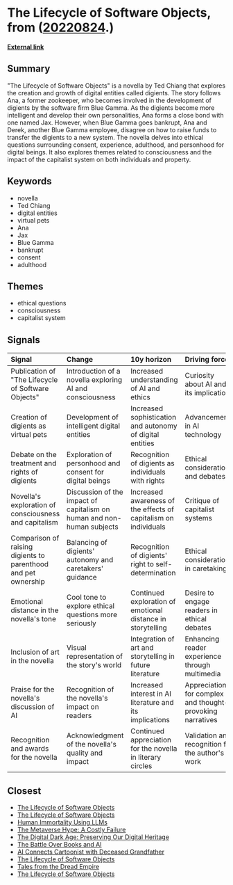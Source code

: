# __The Lifecycle of Software Objects__, from ([20220824](https://kghosh.substack.com/p/20220824).)

__[External link](https://en.wikipedia.org/wiki/The_Lifecycle_of_Software_Objects)__



## Summary

"The Lifecycle of Software Objects" is a novella by Ted Chiang that explores the creation and growth of digital entities called digients. The story follows Ana, a former zookeeper, who becomes involved in the development of digients by the software firm Blue Gamma. As the digients become more intelligent and develop their own personalities, Ana forms a close bond with one named Jax. However, when Blue Gamma goes bankrupt, Ana and Derek, another Blue Gamma employee, disagree on how to raise funds to transfer the digients to a new system. The novella delves into ethical questions surrounding consent, experience, adulthood, and personhood for digital beings. It also explores themes related to consciousness and the impact of the capitalist system on both individuals and property.

## Keywords

* novella
* Ted Chiang
* digital entities
* virtual pets
* Ana
* Jax
* Blue Gamma
* bankrupt
* consent
* adulthood

## Themes

* ethical questions
* consciousness
* capitalist system

## Signals

| Signal                                                         | Change                                                                 | 10y horizon                                                     | Driving force                                             |
|:---------------------------------------------------------------|:-----------------------------------------------------------------------|:----------------------------------------------------------------|:----------------------------------------------------------|
| Publication of "The Lifecycle of Software Objects"             | Introduction of a novella exploring AI and consciousness               | Increased understanding of AI and ethics                        | Curiosity about AI and its implications                   |
| Creation of digients as virtual pets                           | Development of intelligent digital entities                            | Increased sophistication and autonomy of digital entities       | Advancements in AI technology                             |
| Debate on the treatment and rights of digients                 | Exploration of personhood and consent for digital beings               | Recognition of digients as individuals with rights              | Ethical considerations and debates                        |
| Novella's exploration of consciousness and capitalism          | Discussion of the impact of capitalism on human and non-human subjects | Increased awareness of the effects of capitalism on individuals | Critique of capitalist systems                            |
| Comparison of raising digients to parenthood and pet ownership | Balancing of digients' autonomy and caretakers' guidance               | Recognition of digients' right to self-determination            | Ethical considerations in caretaking                      |
| Emotional distance in the novella's tone                       | Cool tone to explore ethical questions more seriously                  | Continued exploration of emotional distance in storytelling     | Desire to engage readers in ethical debates               |
| Inclusion of art in the novella                                | Visual representation of the story's world                             | Integration of art and storytelling in future literature        | Enhancing reader experience through multimedia            |
| Praise for the novella's discussion of AI                      | Recognition of the novella's impact on readers                         | Increased interest in AI literature and its implications        | Appreciation for complex and thought-provoking narratives |
| Recognition and awards for the novella                         | Acknowledgment of the novella's quality and impact                     | Continued appreciation for the novella in literary circles      | Validation and recognition for the author's work          |

## Closest

* [The Lifecycle of Software Objects](2870beba7811820767e980801beb90bf)
* [The Lifecycle of Software Objects](2870beba7811820767e980801beb90bf)
* [Human Immortality Using LLMs](4b5e4f86651ce9d8c1f4d0ed6c13e384)
* [The Metaverse Hype: A Costly Failure](6f71a216712969ccfb48faf7968a552b)
* [The Digital Dark Age: Preserving Our Digital Heritage](86e67181c4dcbce08848023aa2929bcb)
* [The Battle Over Books and AI](60708ef9829fd46241b75936b97b447d)
* [AI Connects Cartoonist with Deceased Grandfather](671d185f0e81893e18bdb04993e7d1c7)
* [The Lifecycle of Software Objects](2870beba7811820767e980801beb90bf)
* [Tales from the Dread Empire](de13b93138ad10bd9ac0a343c80147b5)
* [The Lifecycle of Software Objects](2870beba7811820767e980801beb90bf)